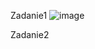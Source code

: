 Zadanie1
![image](https://github.com/KrystianWasil/Software-engineering/assets/151478479/4828e5fe-85f3-4168-b65b-0c391c92567b)

Zadanie2


